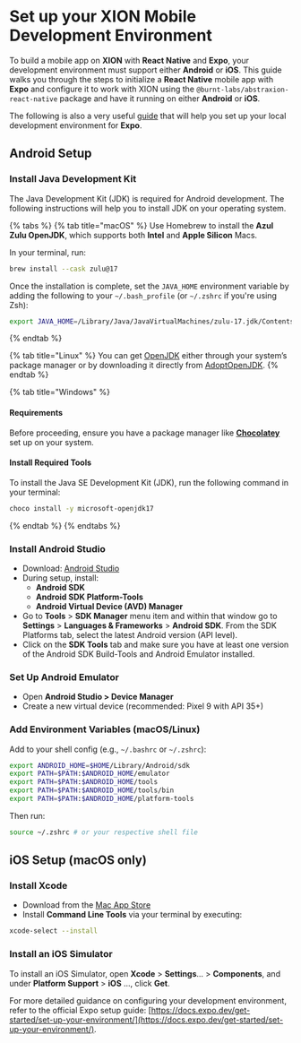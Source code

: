 # Set up your XION Mobile Development Environment

To build a mobile app on **XION** with **React Native** and **Expo**, your development environment must support either **Android** or **iOS**. This guide walks you through the steps to initialize a **React Native** mobile app with **Expo** and configure it to work with XION using the `@burnt-labs/abstraxion-react-native` package and have it running on either **Android** or **iOS**.

The following is also a very useful [guide](https://docs.expo.dev/guides/local-app-development) that will help you set up your local development environment for **Expo**.



## Android Setup

### Install Java Development Kit

The Java Development Kit (JDK) is required for Android development. The following instructions will help you to install JDK on your operating system.

{% tabs %}
{% tab title="macOS" %}
Use Homebrew to install the **Azul Zulu OpenJDK**, which supports both **Intel** and **Apple Silicon** Macs.

In your terminal, run:

```bash
brew install --cask zulu@17
```

Once the installation is complete, set the `JAVA_HOME` environment variable by adding the following to your `~/.bash_profile` (or `~/.zshrc` if you're using Zsh):

```bash
export JAVA_HOME=/Library/Java/JavaVirtualMachines/zulu-17.jdk/Contents/Home
```
{% endtab %}

{% tab title="Linux" %}
You can get [OpenJDK](http://openjdk.java.net/) either through your system’s package manager or by downloading it directly from [AdoptOpenJDK](https://adoptopenjdk.net/).
{% endtab %}

{% tab title="Windows" %}
#### Requirements

Before proceeding, ensure you have a package manager like [**Chocolatey**](https://chocolatey.org/install) set up on your system.

#### Install Required Tools

To install the Java SE Development Kit (JDK), run the following command in your terminal:

```bash
choco install -y microsoft-openjdk17
```
{% endtab %}
{% endtabs %}

### **Install Android Studio**

* Download: [Android Studio](https://developer.android.com/studio)
* During setup, install:
  * **Android SDK**
  * **Android SDK Platform-Tools**
  * **Android Virtual Device (AVD) Manager**
* Go to **Tools** > **SDK Manager** menu item and within that window go to **Settings** > **Languages & Frameworks** > **Android SDK**. From the SDK Platforms tab, select the latest Android version (API level).
* Click on the **SDK Tools** tab and make sure you have at least one version of the Android SDK Build-Tools and Android Emulator installed.



### **Set Up Android Emulator**

* Open **Android Studio > Device Manager**
* Create a new virtual device (recommended: Pixel 9 with API 35+)



### **Add Environment Variables (macOS/Linux)**

Add to your shell config (e.g., `~/.bashrc` or `~/.zshrc`):

```bash
export ANDROID_HOME=$HOME/Library/Android/sdk
export PATH=$PATH:$ANDROID_HOME/emulator
export PATH=$PATH:$ANDROID_HOME/tools
export PATH=$PATH:$ANDROID_HOME/tools/bin
export PATH=$PATH:$ANDROID_HOME/platform-tools
```

Then run:

```bash
source ~/.zshrc # or your respective shell file
```



## iOS Setup (macOS only)

### **Install Xcode**

* Download from the [Mac App Store](https://apps.apple.com/us/app/xcode/id497799835)
* Install **Command Line Tools** via your terminal by executing:

```bash
xcode-select --install
```

### Install an iOS Simulator

To install an iOS Simulator, open **Xcode** > **Settings**... > **Components**, and under **Platform Support** > **iOS** ..., click **Get**.



For more detailed guidance on configuring your development environment, refer to the official Expo setup guide: [https://docs.expo.dev/get-started/set-up-your-environment/](https://docs.expo.dev/get-started/set-up-your-environment/).

